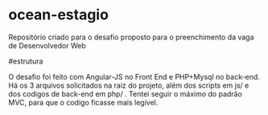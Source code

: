 # ocean-estagio
Repositório criado para o desafio proposto para o preenchimento da vaga de Desenvolvedor Web

#estrutura 

O desafio foi feito com Angular-JS no Front End e PHP+Mysql no back-end. Há os 3 arquivos solicitados na raiz do projeto, 
além dos scripts em js/ e dos codigos de back-end em php/ . Tentei seguir o máximo do padrão MVC, para que o codigo ficasse
mais legível.
